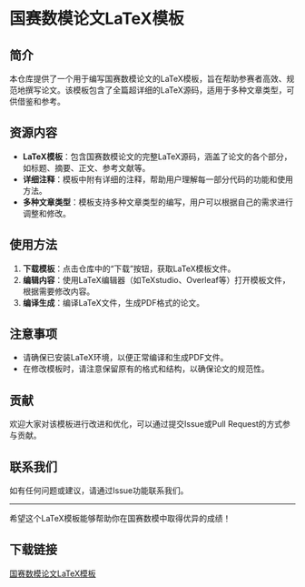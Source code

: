 # 国赛数模论文LaTeX模板

## 简介

本仓库提供了一个用于编写国赛数模论文的LaTeX模板，旨在帮助参赛者高效、规范地撰写论文。该模板包含了全篇超详细的LaTeX源码，适用于多种文章类型，可供借鉴和参考。

## 资源内容

- **LaTeX模板**：包含国赛数模论文的完整LaTeX源码，涵盖了论文的各个部分，如标题、摘要、正文、参考文献等。
- **详细注释**：模板中附有详细的注释，帮助用户理解每一部分代码的功能和使用方法。
- **多种文章类型**：模板支持多种文章类型的编写，用户可以根据自己的需求进行调整和修改。

## 使用方法

1. **下载模板**：点击仓库中的“下载”按钮，获取LaTeX模板文件。
2. **编辑内容**：使用LaTeX编辑器（如TeXstudio、Overleaf等）打开模板文件，根据需要修改内容。
3. **编译生成**：编译LaTeX文件，生成PDF格式的论文。

## 注意事项

- 请确保已安装LaTeX环境，以便正常编译和生成PDF文件。
- 在修改模板时，请注意保留原有的格式和结构，以确保论文的规范性。

## 贡献

欢迎大家对该模板进行改进和优化，可以通过提交Issue或Pull Request的方式参与贡献。

## 联系我们

如有任何问题或建议，请通过Issue功能联系我们。

---

希望这个LaTeX模板能够帮助你在国赛数模中取得优异的成绩！

## 下载链接

[国赛数模论文LaTeX模板](https://pan.quark.cn/s/345489264002)
